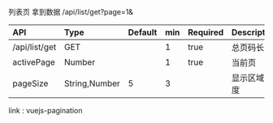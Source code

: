 列表页
拿到数据	/api/list/get?page=1&

API       | Type          | Default | min | Required | Description
:--------- | :------------ | :------ | :-- | :------- | :----------
/api/list/get | GET        |         | 1   | true     | 总页码长度
activePage | Number        |         | 1   | true     | 当前页
pageSize   | String,Number | 5       | 3   |          | 显示区域长度




link : vuejs-pagination

